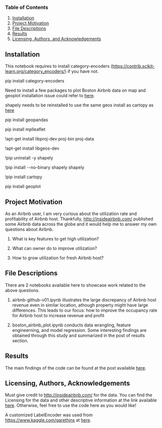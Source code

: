 ### Table of Contents

1. [Installation](#installation)
2. [Project Motivation](#motivation)
3. [File Descriptions](#files)
4. [Results](#results)
5. [Licensing, Authors, and Acknowledgements](#licensing)

## Installation <a name="installation"></a>

This notebook requires to install category-encoders (https://contrib.scikit-learn.org/category_encoders/) if you have not.

pip install category-encoders

Need to install a few packages to plot Boston Airbnb data on map and geoplot installation issue could refer to [here](https://github.com/googlecolab/colabtools/issues/85).

shapely needs to be reinstalled to use the same geos install as cartopy as [here](https://github.com/SciTools/cartopy/issues/871)

pip install geopandas

pip install mplleaflet

!apt-get install libproj-dev proj-bin proj-data

!apt-get install libgeos-dev

!pip uninstall -y shapely

!pip install --no-binary shapely shapely

!pip install cartopy

pip install geoplot

## Project Motivation<a name="motivation"></a>

As an Airbnb user, I am very curious about the utilization rate and profitability of Airbnb host. Thankfully, http://insideairbnb.com/ published some Airbnb data across the globe and it would help me to answer my own questions about Airbnb.

1.  What is key features to get high utilization?
 
 2. What can owner do to improve utilization?
 
 3. How to grow utilization for fresh Airbnb host?

## File Descriptions <a name="files"></a>

There are 2 notebooks available here to showcase work related to the above questions.

1. airbnb-github-v01.ipynb illustrates the large discrepancy of Airbnb host revenue even in similar location, athough property might have large differences. This leads to our focus: how to improve the occupancy rate for Airbnb host to increase revenue and profit 

2. boston_airbnb_plot.ipynb conducts data wrangling, feature engineerning, and model regression. Some interesting findings are obtained through this study and summarized in the post of results section.

## Results<a name="results"></a>

The main findings of the code can be found at the post available [here](https://bmen689.medium.com/how-to-maximize-utilization-of-your-airbnb-e17850344854).

## Licensing, Authors, Acknowledgements<a name="licensing"></a>

Must give credit to http://insideairbnb.com/ for the data.  You can find the Licensing for the data and other descriptive information at the link available [here](http://insideairbnb.com/about.html#disclaimers).  Otherwise, feel free to use the code here as you would like! 

A customized LabelEncoder was used from https://www.kaggle.com/garethjns at [here](https://www.kaggle.com/garethjns/titanicsexism-fairness-in-ml).
